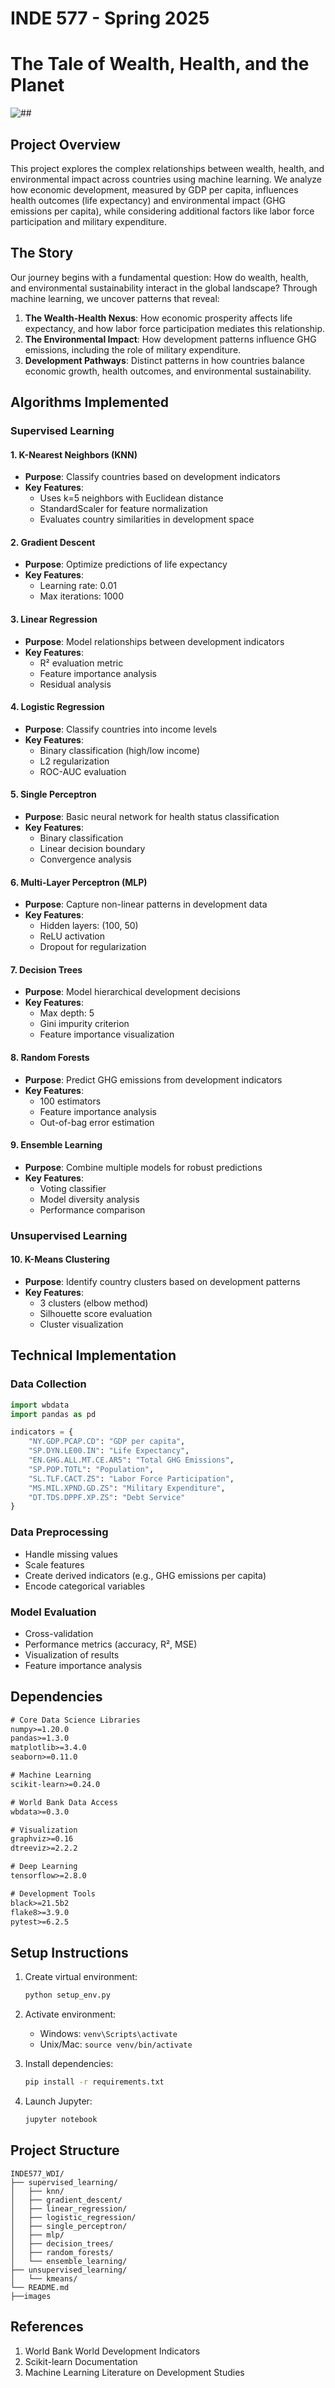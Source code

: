 # **INDE 577 - Spring 2025**

# The Tale of Wealth, Health, and the Planet

![##](/images/tale.png)
## Project Overview
This project explores the complex relationships between wealth, health, and environmental impact across countries using machine learning. We analyze how economic development, measured by GDP per capita, influences health outcomes (life expectancy) and environmental impact (GHG emissions per capita), while considering additional factors like labor force participation and military expenditure.

## The Story
Our journey begins with a fundamental question: How do wealth, health, and environmental sustainability interact in the global landscape? Through machine learning, we uncover patterns that reveal:

1. **The Wealth-Health Nexus**: How economic prosperity affects life expectancy, and how labor force participation mediates this relationship.
2. **The Environmental Impact**: How development patterns influence GHG emissions, including the role of military expenditure.
3. **Development Pathways**: Distinct patterns in how countries balance economic growth, health outcomes, and environmental sustainability.

## Algorithms Implemented

### Supervised Learning

#### 1. K-Nearest Neighbors (KNN)
- **Purpose**: Classify countries based on development indicators
- **Key Features**: 
  - Uses k=5 neighbors with Euclidean distance
  - StandardScaler for feature normalization
  - Evaluates country similarities in development space

#### 2. Gradient Descent
- **Purpose**: Optimize predictions of life expectancy
- **Key Features**:
  - Learning rate: 0.01
  - Max iterations: 1000

#### 3. Linear Regression
- **Purpose**: Model relationships between development indicators
- **Key Features**:
  - R² evaluation metric
  - Feature importance analysis
  - Residual analysis

#### 4. Logistic Regression
- **Purpose**: Classify countries into income levels
- **Key Features**:
  - Binary classification (high/low income)
  - L2 regularization
  - ROC-AUC evaluation

#### 5. Single Perceptron
- **Purpose**: Basic neural network for health status classification
- **Key Features**:
  - Binary classification
  - Linear decision boundary
  - Convergence analysis

#### 6. Multi-Layer Perceptron (MLP)
- **Purpose**: Capture non-linear patterns in development data
- **Key Features**:
  - Hidden layers: (100, 50)
  - ReLU activation
  - Dropout for regularization

#### 7. Decision Trees
- **Purpose**: Model hierarchical development decisions
- **Key Features**:
  - Max depth: 5
  - Gini impurity criterion
  - Feature importance visualization

#### 8. Random Forests
- **Purpose**: Predict GHG emissions from development indicators
- **Key Features**:
  - 100 estimators
  - Feature importance analysis
  - Out-of-bag error estimation

#### 9. Ensemble Learning
- **Purpose**: Combine multiple models for robust predictions
- **Key Features**:
  - Voting classifier
  - Model diversity analysis
  - Performance comparison

### Unsupervised Learning

#### 10. K-Means Clustering
- **Purpose**: Identify country clusters based on development patterns
- **Key Features**:
  - 3 clusters (elbow method)
  - Silhouette score evaluation
  - Cluster visualization

## Technical Implementation

### Data Collection
```python
import wbdata
import pandas as pd

indicators = {
    "NY.GDP.PCAP.CD": "GDP per capita",
    "SP.DYN.LE00.IN": "Life Expectancy",
    "EN.GHG.ALL.MT.CE.AR5": "Total GHG Emissions",
    "SP.POP.TOTL": "Population",
    "SL.TLF.CACT.ZS": "Labor Force Participation",
    "MS.MIL.XPND.GD.ZS": "Military Expenditure",
    "DT.TDS.DPPF.XP.ZS": "Debt Service"
}
```

### Data Preprocessing
- Handle missing values
- Scale features
- Create derived indicators (e.g., GHG emissions per capita)
- Encode categorical variables

### Model Evaluation
- Cross-validation
- Performance metrics (accuracy, R², MSE)
- Visualization of results
- Feature importance analysis

## Dependencies
```requirements.txt
# Core Data Science Libraries
numpy>=1.20.0
pandas>=1.3.0
matplotlib>=3.4.0
seaborn>=0.11.0

# Machine Learning
scikit-learn>=0.24.0

# World Bank Data Access
wbdata>=0.3.0

# Visualization
graphviz>=0.16
dtreeviz>=2.2.2

# Deep Learning
tensorflow>=2.8.0

# Development Tools
black>=21.5b2
flake8>=3.9.0
pytest>=6.2.5
```

## Setup Instructions
1. Create virtual environment:
   ```bash
   python setup_env.py
   ```

2. Activate environment:
   - Windows: `venv\Scripts\activate`
   - Unix/Mac: `source venv/bin/activate`

3. Install dependencies:
   ```bash
   pip install -r requirements.txt
   ```

4. Launch Jupyter:
   ```bash
   jupyter notebook
   ```

## Project Structure
```
INDE577_WDI/
├── supervised_learning/
│   ├── knn/
│   ├── gradient_descent/
│   ├── linear_regression/
│   ├── logistic_regression/
│   ├── single_perceptron/
│   ├── mlp/
│   ├── decision_trees/
│   ├── random_forests/
│   └── ensemble_learning/
├── unsupervised_learning/
│   └── kmeans/
└── README.md
├──images
```


## References
1. World Bank World Development Indicators
2. Scikit-learn Documentation
3. Machine Learning Literature on Development Studies
